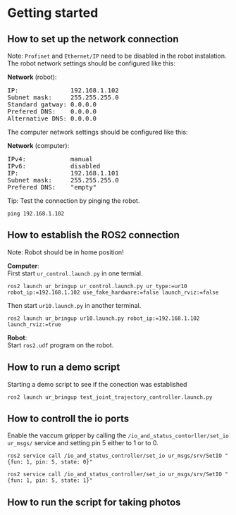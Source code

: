# Getting started
## How to set up the network connection
Note: `Profinet` and `Ethernet/IP` need to be disabled in the robot instalation.\
The robot network settings should be configured like this:

**Network** (robot):
<pre>
IP:              192.168.1.102
Subnet mask:     255.255.255.0
Standard gatway: 0.0.0.0
Prefered DNS:    0.0.0.0
Alternative DNS: 0.0.0.0
</pre>

The computer network settings should be configured like this:

**Network** (computer):
<pre>
IPv4:            manual
IPv6:            disabled
IP:              192.168.1.101
Subnet mask:     255.255.255.0
Prefered DNS:    "empty"
</pre>
Tip: Test the connection by pinging the robot.

```
ping 192.168.1.102
```

## How to establish the ROS2 connection
Note: Robot should be in home position!

**Computer**:\
First start `ur_control.launch.py` in one termial.

```
ros2 launch ur_bringup ur_control.launch.py ur_type:=ur10 robot_ip:=192.168.1.102 use_fake_hardware:=false launch_rviz:=false
```

Then start `ur10.launch.py` in another terminal.

```
ros2 launch ur_bringup ur10.launch.py robot_ip:=192.168.1.102 launch_rviz:=true
```


**Robot**:\
Start `ros2.udf` program on the robot.



## How to run a demo script
Starting a demo script to see if the conection was established

```
ros2 launch ur_bringup test_joint_trajectory_controller.launch.py
```

## How to controll the io ports
Enable the vaccum gripper by calling the `/io_and_status_contorller/set_io ur_msgs/` service and setting pin 5 either to 1 or to 0.
```
ros2 service call /io_and_status_controller/set_io ur_msgs/srv/SetIO "{fun: 1, pin: 5, state: 0}"

```
```
ros2 service call /io_and_status_controller/set_io ur_msgs/srv/SetIO "{fun: 1, pin: 5, state: 1}"

```


## How to run the script for taking photos
